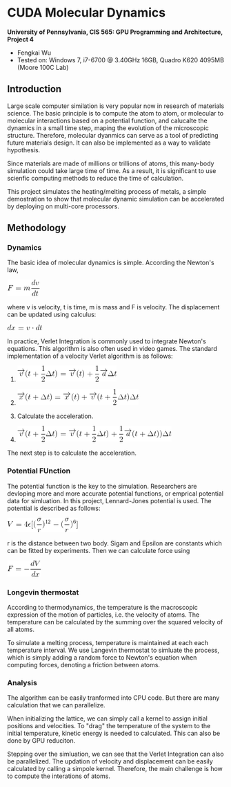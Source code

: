 CUDA Molecular Dynamics
================

**University of Pennsylvania, CIS 565: GPU Programming and Architecture, Project 4**

*  Fengkai Wu
*  Tested on: Windows 7, i7-6700 @ 3.40GHz 16GB, Quadro K620 4095MB (Moore 100C Lab)

## Introduction
Large scale computer similation is very popular now in research of materials science. The basic principle is to compute the atom to atom, or molecular to molecular interactions based on a potential function, and calucalte the dynamics in a small time step, maping the evolution of the microscopic structure. Therefore, molecular dyanmics can serve as a tool of predicting future materials design. It can also be implemented as a way to validate hypothesis.

Since materials are made of millions or trillions of atoms, this many-body simulation could take large time of time. As a result, it is significant to use scienfic computing methods to reduce the time of calculation.

This project simulates the heating/melting process of metals, a simple demostration to show that molecular dynamic simulation can be accelerated by deploying on multi-core processors.

## Methodology

### Dynamics
The basic idea of molecular dynamics is simple. According the Newton's law, 

![newton](https://github.com/wufk/Project4-Molecular-Dynamics/blob/master/images/CodeCogsEqn.png)

where v is velocity, t is time, m is mass and F is velocity. The displacement can be updated using calculus:

![xv](https://github.com/wufk/Project4-Molecular-Dynamics/blob/master/images/xv.png)

In practice, Verlet Integration is commonly used to integrate Newton's equations. This algorithm is also often used in video games. The standard implementation of a velocity Verlet algorithm is as follows:

1. ![verlet1](https://github.com/wufk/Project4-Molecular-Dynamics/blob/master/images/verlet1.png)

2. ![verlet2](https://github.com/wufk/Project4-Molecular-Dynamics/blob/master/images/verlet2.png)

3. Calculate the acceleration.

4. ![verlet3](https://github.com/wufk/Project4-Molecular-Dynamics/blob/master/images/verlet3.png)

The next step is to calculate the acceleration.

### Potential FUnction

The potential function is the key to the simulation. Researchers are devloping  more and more accurate potential functions, or emprical potential data for simluation. In this project, Lennard-Jones potential is used. The potential is described as follows:

![LJ](https://github.com/wufk/Project4-Molecular-Dynamics/blob/master/images/LJ.png)

r is the distance between two body. Sigam and Epsilon are constants which can be fitted by experiments. Then we can calculate force using

![forpo](https://github.com/wufk/Project4-Molecular-Dynamics/blob/master/images/forpo.png)

### Longevin thermostat

According to thermodynamics, the temperature is the macroscopic expression of the motion of particles, i.e. the velocity of atoms. The temperature can be calculated by the summing over the squared velocity of all atoms. 

To simulate a melting process, temperature is maintained at each each temperature interval. We use Langevin thermostat to simluate the process, which is simply adding a random force to Newton's equation when computing forces, denoting a friction between atoms.

### Analysis

The algorithm can be easily tranformed into CPU code. But there are many calculation that we can parallelize. 

When initializing the lattice, we can simply call a kernel to assign initial positions and velocities. To "drag" the temperature of the system to the initial temperature, kinetic energy is needed to calculated. This can also be done by GPU reduciton. 

Stepping over the simluation, we can see that the Verlet Integration can also be parallelized. The updation of velocity and displacement can be easily calculated by calling a simpole kernel. Therefore, the main challenge is how to compute the interations of atoms.


